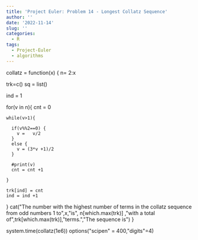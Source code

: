 ```yaml
---
title: 'Project Euler: Problem 14 - Longest Collatz Sequence'
author: ''
date: '2022-11-14'
slug: ''
categories:
  - R
tags:
  - Project-Euler
  - algorithms
---
```


collatz = function(x) {
  n= 2:x

  trk=c()
  sq = list()
  
  ind = 1
  
  for(v in n){
    cnt = 0
    
    while(v>1){
      
      if(v%%2==0) {
        v =   v/2
      }
      else {
        v = (3*v +1)/2 
      }
      
      #print(v)
      cnt = cnt +1
      
    }
    
    trk[ind] = cnt
    ind = ind +1
  }
  cat("The number with the highest number of terms in the collatz sequence from odd numbers 1 to",x,"is", n[which.max(trk)] ,"with a total of",trk[which.max(trk)],"terms.","The sequence is")
}

system.time(collatz(1e6))
options("scipen" = 400,"digits"=4)
